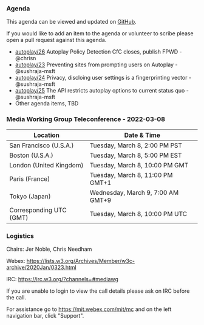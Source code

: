 ### Agenda

This agenda can be viewed and updated on [GitHub](https://github.com/w3c/media-wg/blob/main/meetings/2022-03-08-Media_Working_Group_Teleconference-agenda.md).

If you would like to add an item to the agenda or volunteer to scribe please open a pull request against this agenda.

* [autoplay/26](https://github.com/w3c/autoplay/issues/26) Autoplay Policy Detection CfC closes, publish FPWD - @chrisn
* [autoplay/23](https://github.com/w3c/autoplay/issues/23) Preventing sites from prompting users on Autoplay - @sushraja-msft
* [autoplay/24](https://github.com/w3c/autoplay/issues/24) Privacy, discloing user settings is a fingerprinting vector - @sushraja-msft
* [autoplay/25](https://github.com/w3c/autoplay/issues/25) The API restricts autoplay options to current status quo - @sushraja-msft
* Other agenda items, TBD

### Media Working Group Teleconference - 2022-03-08

| Location | Date & Time |
| -------- | ----------- |
| San Francisco (U.S.A.) | Tuesday, March 8, 2:00 PM PST |
| Boston (U.S.A.) | Tuesday, March 8, 5:00 PM EST |
| London (United Kingdom) | Tuesday, March 8, 10:00 PM GMT |
| Paris (France) | Tuesday, March 8, 11:00 PM GMT+1 |
| Tokyo (Japan) | Wednesday, March 9, 7:00 AM GMT+9 |
| Corresponding UTC (GMT) | Tuesday, March 8, 10:00 PM UTC |

### Logistics

Chairs: Jer Noble, Chris Needham

Webex: https://lists.w3.org/Archives/Member/w3c-archive/2020Jan/0323.html

IRC: https://irc.w3.org/?channels=#mediawg

If you are unable to login to view the call details please ask on IRC before the call.

For assistance go to https://mit.webex.com/mit/mc  and on the left navigation bar, click "Support".
